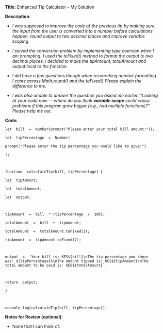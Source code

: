 **Title:** Enhanced Tip Calculator – My Solution

**Description:**

- _I was supposed to improve the code of the previous tip by making sure the input from the user is converted into a number before calculations happen, round output to two decimal places and improve variable scoping._

- _I solved the conversion problem by implementing type coercion when I am prompting. I used the toFixed() method to format the output to two decimal places. I decided to make the tipAmount, totalAmount and output local to the function._

- _I did have a few questions though when researching number formatting I came across Math.round() and the toFixed() Please explain the difference to me._

- _I was also unable to answer the question you asked me earlier. "Looking at your code now — where do you think **variable scope** could cause problems if this program grew bigger (e.g., had multiple functions)?" Please help me out._

**Code:**

    let  bill  =  Number(prompt("Please enter your total bill amount:"));

    let  tipPercentage  =  Number(

    prompt("Please enter the tip percentage you would like to give:")

    );



    function  calculateTip(bill, tipPercentage) {

    let  tipAmount;

    let  totalAmount;

    let  output;



    tipAmount  =  bill  * (tipPercentage  /  100);

    totalAmount  =  bill  +  tipAmount;

    totalAmount  =  totalAmount.toFixed(2);

    tipAmount  =  tipAmount.toFixed(2);



    output  =  `Your bill is: KES${bill}\nThe tip percentage you chose was: ${tipPercentage}%\nThe amount tipped is: KES${tipAmount}\nThe total amount to be paid is: KES${totalAmount}`;



    return  output;

    }



    console.log(calculateTip(bill, tipPercentage));

**Notes for Review (optional):**

- None that I can think of.
